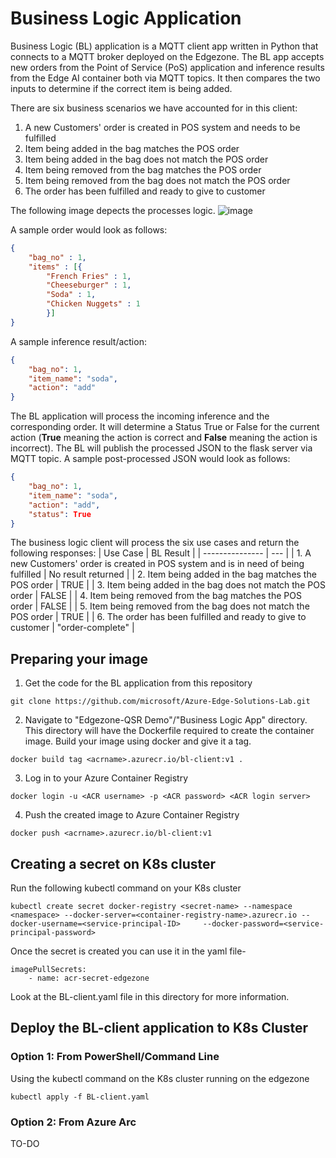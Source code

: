 # Business Logic Application

Business Logic (BL) application is a MQTT client app written in Python that connects to a MQTT broker deployed on the Edgezone. The BL app accepts new orders from the Point of Service (PoS) application and inference results from the Edge AI container both via MQTT topics. It then compares the two inputs to determine if the correct item is being added.  

There are six business scenarios we have accounted for in this client:
1. A new Customers' order is created in POS system and needs to be fulfilled
2. Item being added in the bag matches the POS order
3. Item being added in the bag does not match the POS order
4. Item being removed from the bag matches the POS order
5. Item being removed from the bag does not match the POS order
6. The order has been fulfilled and ready to give to customer

The following image depects the processes logic.
![image](https://user-images.githubusercontent.com/47536604/210615521-8f4e45d6-132a-4e6e-862b-f1c3c18f9353.png)

A sample order would look as follows:
```json
{
    "bag_no" : 1, 
    "items" : [{
        "French Fries" : 1, 
        "Cheeseburger" : 1, 
        "Soda" : 1, 
        "Chicken Nuggets" : 1
        }]
}
```
A sample inference result/action:
```json
{
    "bag_no": 1, 
    "item_name": "soda", 
    "action": "add"
}
```
The BL application will process the incoming inference and the corresponding order. It will determine a Status True or False for the current action (**True** meaning the action is correct and **False** meaning the action is incorrect). The BL will publish the processed JSON to the flask server via MQTT topic.
A sample post-processed JSON would look as follows:
```json
{
    "bag_no": 1, 
    "item_name": "soda", 
    "action": "add",
    "status": True
}
```

The business logic client will process the six use cases and return the following responses:
| Use Case | BL Result |
| --------------- | --- |
| 1. A new Customers' order is created in POS system and is in need of being fulfilled | No result returned |
| 2. Item being added in the bag matches the POS order | TRUE |
| 3. Item being added in the bag does not match the POS order | FALSE |
| 4. Item being removed from the bag matches the POS order | FALSE |
| 5. Item being removed from the bag does not match the POS order | TRUE |
| 6. The order has been fulfilled and ready to give to customer | "order-complete" |


## Preparing your image
1. Get the code for the BL application from this repository

`git clone https://github.com/microsoft/Azure-Edge-Solutions-Lab.git`

2. Navigate to "Edgezone-QSR Demo"/"Business Logic App" directory. This directory will have the Dockerfile required to create the container image. Build your image using docker and give it a tag.

`docker build tag <acrname>.azurecr.io/bl-client:v1 .`

3. Log in to your Azure Container Registry

`docker login -u <ACR username> -p <ACR password> <ACR login server>`

4. Push the created image to Azure Container Registry

`docker push <acrname>.azurecr.io/bl-client:v1`

## Creating a secret on K8s cluster

Run the following kubectl command on your K8s cluster

`kubectl create secret docker-registry <secret-name> --namespace <namespace> --docker-server=<container-registry-name>.azurecr.io --docker-username=<service-principal-ID>     --docker-password=<service-principal-password>`

Once the secret is created you can use it in the yaml file-

```
imagePullSecrets:
    - name: acr-secret-edgezone
```
Look at the BL-client.yaml file in this directory for more information.

## Deploy the BL-client application to K8s Cluster

### Option 1: From PowerShell/Command Line
Using the kubectl command on the K8s cluster running on the edgezone

`kubectl apply -f BL-client.yaml`

### Option 2: From Azure Arc
TO-DO






